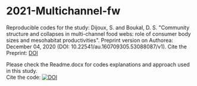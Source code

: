 # 2021-Multichannel-fw
Reproducible codes for the study:
Dijoux, S. and Boukal, D. S. "Community structure and collapses in multi-channel food webs: role of consumer body sizes and mesohabitat productivities".
Preprint version on Authorea: December 04, 2020 (DOI: 10.22541/au.160709305.53088087/v1).
Cite the Preprint: [DOI](2020.10.22541/au.160709305.53088087/v1)

Please check the Readme.docx for codes explanations and approach used in this study.  
Cite the code: [![DOI](https://zenodo.org/badge/344440246.svg)](https://zenodo.org/badge/latestdoi/344440246)
